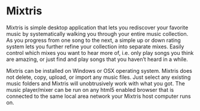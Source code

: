 Mixtris
=======

Mixtris is simple desktop application that lets you rediscover your favorite music by systematically walking you through your entire music collection.  As you progress from one song to the next, a simple up or down rating system lets you further refine your collection into separate mixes.  Easily control which mixes you want to hear more of, i.e. only play songs you think are amazing, or just find and play songs that you haven’t heard in a while.  

Mixtris can be installed on Windows or OSX operating system.  Mixtris does not delete, copy, upload, or import any music files.  Just select any existing music folders and Mixtris will unobtrusively work with what you got.  The music player/mixer can be run on any html5 enabled browser that is connected to the same local area network your Mixtris host computer runs on.   
